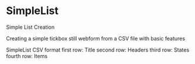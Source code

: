 # SimpleList
Simple List Creation

Creating a simple tickbox still webform from a CSV file with basic features

SimpleList CSV format
first row: Title
second row: Headers
third row: States
fourth row: Items
